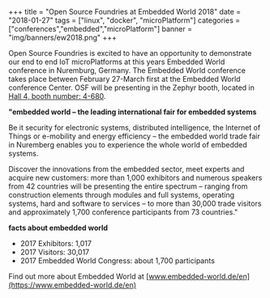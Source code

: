 +++
title = "Open Source Foundries at Embedded World 2018"
date = "2018-01-27"
tags = ["linux", "docker", "microPlatform"]
categories = ["conferences","embedded","microPlatform"]
banner = "img/banners/ew2018.png"
+++

Open Source Foundries is excited to have an opportunity to demonstrate
our end to end IoT microPlatforms at this years Embedded World conference in
Nuremburg, Germany.  The Embedded World conference takes place between
February 27-March first at the Embedded World conference Center.
OSF will be presenting in the Zephyr booth, located in
[Hall 4, booth number: 4-680](https://www.embedded-world.de/en/exhibitors/participation/floor-plan).

<!--more-->

__"embedded world – the leading international fair for embedded systems__

Be it security for electronic systems, distributed intelligence, the Internet
of Things or e-mobility and energy efficiency – the embedded world trade fair
in Nuremberg enables you to experience the whole world of embedded systems.

Discover the innovations from the embedded sector, meet experts and acquire
new customers: more than 1,000 exhibitors and numerous speakers from 42
countries will be presenting the entire spectrum – ranging from construction
elements through modules and full systems, operating systems, hard and
software to services – to more than 30,000 trade visitors and approximately
1,700 conference participants from 73 countries."

__facts about embedded world__

* 2017 Exhibitors: 1,017
* 2017 Visitors: 30,017
* 2017 Embedded World Congress: about 1,700 participants

Find out more about Embedded World at [www.embedded-world.de/en](https://www.embedded-world.de/en)

